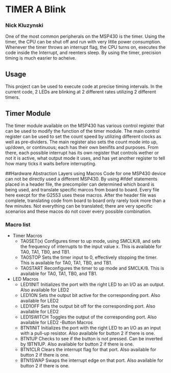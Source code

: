 # TIMER A Blink

### Nick Kluzynski

One of the most common peripherals on the MSP430 is the timer. Using the timer, the CPU can be shut off and run with very little power consumption. Whenever the timer throws an interrupt flag, the CPU turns on, executes the code inside the Interrupt, and reenters sleep. By using the timer, precision timing is much easrier to acheive.

## Usage
This project can be used to execute code at precise timing intervals. In the current code, 2 LEDs are blinking at 2 different rates utilizing 2 different timers.



## Timer Module

The timer module available on the MSP430 has various control register that can be used to modify the function of the timer module. The main control register can be used to set the count speed by utilizing different clocks as well as pre-dividers. The main register also sets the count mode into up, up/down, or continuous; each has their own benifits and purposes. From there, each possible interrupt has its own register that controls wether or not it is active, what output mode it uses, and has yet another register to tell how many ticks it waits before interrupting.

##Hardware Abstraction Layers using Macros
Code for one MSP430 device can not be directly used a different MSP430. By using #ifdef statements placed in a header file, the precompiler can determined which board is being used, and translate specific marcos from board to board. Every file here execpt for the G2553 uses these macros. After the header file was complete, translating code from board to board only rarely took more than a few minutes.  Not everything can be translated; there are very specific scenarios and these macos do not cover every possible combination.

### Macro list
- Timer Macros
  - TA0SET(x) Configures timer to up mode, using SMCLK/8, and sets the frequency of interrupts to the input value x. This is available for TA0, TA1, TB0, and TB1.
  - TA0STOP   Sets the timer input to 0, effectively stopping the timer. This is available for TA0, TA1, TB0, and TB1.
  - TA0START  Reconfigures the timer to up mode and SMCLK/8. This is available for TA0, TA1, TB0, and TB1.
- LED Macros
  - LED1INIT  Initializes the port with the right LED to an I/O as an output. Also available for LED2
  - LED1ON    Sets the output bit active for the corresponding port. Also available for LED2
  - LED1OFF   Sets the output bit off for the corresponding port. Also available for LED2
  - LED1SWITCH Toggles the output of the corresponding port. Also available for LED2
-Button Macros
  - BTN1INIT Initializes the port with the right LED to an I/O as an input with a pull-up resistor. Also available for button 2 if there is one.
  - BTN1UP Checks to see if the button is not pressed. Can be inverted by !BTN1UP. Also available for button 2 if there is one.
  - BTN1CLR Clears the interrupt flag for that port. Also available for button 2 if there is one.
  - BTN1SWAP Swaps the interrupt edge on that port. Also available for button 2 if there is one.





